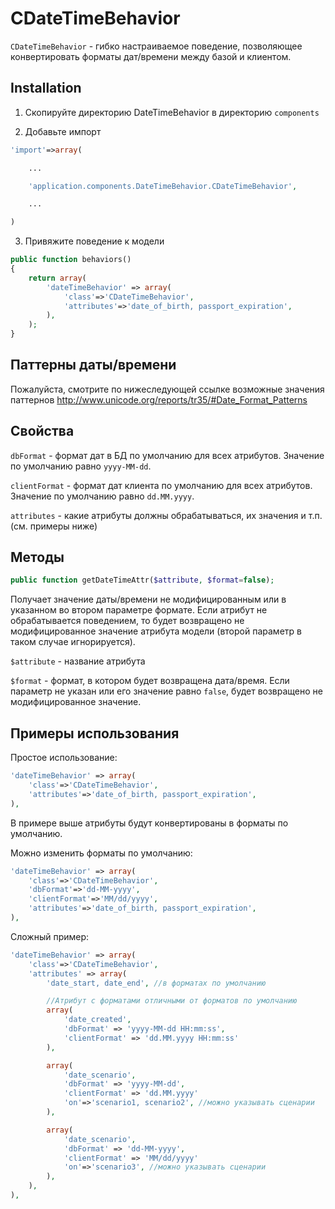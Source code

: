 CDateTimeBehavior
=================

`CDateTimeBehavior` - гибко настраиваемое поведение, позволяющее конвертировать
форматы дат/времени между базой и клиентом.

Installation
------------

1. Скопируйте директорию DateTimeBehavior в директорию `components`

2. Добавьте импорт

~~~php
'import'=>array(

	...

	'application.components.DateTimeBehavior.CDateTimeBehavior',

	...

)
~~~

3. Привяжите поведение к модели

~~~php
public function behaviors()
{
	return array(
		'dateTimeBehavior' => array(
			'class'=>'CDateTimeBehavior',
			'attributes'=>'date_of_birth, passport_expiration',
		),
	);
}
~~~

Паттерны даты/времени
---------------------

Пожалуйста, смотрите по нижеследующей ссылке возможные значения паттернов
http://www.unicode.org/reports/tr35/#Date_Format_Patterns

Свойства
--------

`dbFormat` - формат дат в БД по умолчанию для всех атрибутов. Значение по умолчанию равно `yyyy-MM-dd`.

`clientFormat` - формат дат клиента по умолчанию для всех атрибутов. Значение по умолчанию равно `dd.MM.yyyy`.

`attributes` - какие атрибуты должны обрабатываться, их значения и т.п. (см. примеры ниже)

Методы
------

~~~php
public function getDateTimeAttr($attribute, $format=false);
~~~

Получает значение даты/времени не модифицированным или в указанном во втором параметре формате.
Если атрибут не обрабатывается поведением, то будет возвращено не модифицированное
значение атрибута модели (второй параметр в таком случае игнорируется).

`$attribute` - название атрибута

`$format` - формат, в котором будет возвращена дата/время. Если параметр не указан
или его значение равно `false`, будет возвращено не модифицированное значение.


Примеры использования
---------------------

Простое использование:

~~~php
'dateTimeBehavior' => array(
	'class'=>'CDateTimeBehavior',
	'attributes'=>'date_of_birth, passport_expiration',
),
~~~

В примере выше атрибуты будут конвертированы в форматы по умолчанию.

Можно изменить форматы по умолчанию:

~~~php
'dateTimeBehavior' => array(
	'class'=>'CDateTimeBehavior',
	'dbFormat'=>'dd-MM-yyyy',
	'clientFormat'=>'MM/dd/yyyy',
	'attributes'=>'date_of_birth, passport_expiration',
),
~~~

Сложный пример:

~~~php
'dateTimeBehavior' => array(
	'class'=>'CDateTimeBehavior',
	'attributes' => array(
		'date_start, date_end', //в форматах по умолчанию

		//Атрибут с форматами отличными от форматов по умолчанию
		array(
			'date_created',
			'dbFormat' => 'yyyy-MM-dd HH:mm:ss',
			'clientFormat' => 'dd.MM.yyyy HH:mm:ss'
		),

		array(
			'date_scenario',
			'dbFormat' => 'yyyy-MM-dd',
			'clientFormat' => 'dd.MM.yyyy'
			'on'=>'scenario1, scenario2', //можно указывать сценарии
		),

		array(
			'date_scenario',
			'dbFormat' => 'dd-MM-yyyy',
			'clientFormat' => 'MM/dd/yyyy'
			'on'=>'scenario3', //можно указывать сценарии
		),
	),
),
~~~